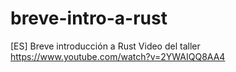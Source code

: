 # breve-intro-a-rust
[ES] Breve introducción a Rust
Video del taller https://www.youtube.com/watch?v=2YWAIQQ8AA4
